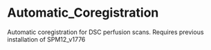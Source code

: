 # Automatic_Coregistration
 Automatic coregistration for DSC perfusion scans. Requires previous installation of SPM12_v1776



